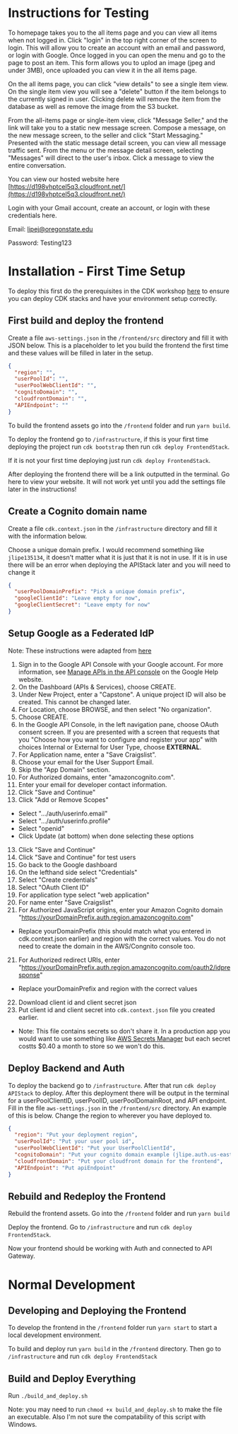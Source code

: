 # Instructions for Testing

To homepage takes you to the all items page and you can view all items when not logged in. Click "login" in the top right corner of the screen to login. This will allow you to create an account with an email and password, or login with Google. Once logged in you can open the menu and go to the page to post an item. This form allows you to uplod an image (jpeg and under 3MB), once uploaded you can view it in the all items page.

On the all items page, you can click "view details" to see a single item view. On the single item view you will see a "delete" button if the item belongs to the currently signed in user. Clicking delete will remove the item from the database as well as remove the image from the S3 bucket.

From the all-items page or single-item view, click "Message Seller," and the link will take you to a static new message screen. Compose a message, on the new message screen, to the seller and click "Start Messaging." Presented with the static message detail screen, you can view all message traffic sent. From the menu or the message detail screen, selecting "Messages" will direct to the user's inbox. Click a message to view the entire conversation.  

You can view our hosted website here [https://d198vhptcel5q3.cloudfront.net/](https://d198vhptcel5q3.cloudfront.net/)

Login with your Gmail account, create an account, or login with these credentials here.

Email: lipej@oregonstate.edu

Password: Testing123

# Installation - First Time Setup

To deploy this first do the prerequisites in the CDK workshop [here](https://cdkworkshop.com/) to ensure you can deploy CDK stacks and have your environment setup correctly.

## First build and deploy the frontend

Create a file `aws-settings.json` in the `/frontend/src` directory and fill it with JSON below. This is a placeholder to let you build the frontend the first time and these values will be filled in later in the setup.

```json
{
  "region": "",
  "userPoolId": "",
  "userPoolWebClientId": "",
  "cognitoDomain": "",
  "cloudfrontDomain": "",
  "APIEndpoint": ""
}
```

To build the frontend assets go into the `/frontend` folder and run `yarn build`.

To deploy the frontend go to `/infrastructure`, if this is your first time deploying the project run `cdk bootstrap` then run `cdk deploy FrontendStack`.

If it is not your first time deploying just run `cdk deploy FrontendStack`.

After deploying the frontend there will be a link outputted in the terminal. Go here to view your website. It will not work yet until you add the settings file later in the instructions!

## Create a Cognito domain name

Create a file `cdk.context.json` in the `/infrastructure` directory and fill it with the information below.

Choose a unique domain prefix. I would recommend something like `jlipe135134`, it doesn't matter what it is just that it is not in use. If it is in use there will be an error when deploying the APIStack later and you will need to change it

```json
{
  "userPoolDomainPrefix": "Pick a unique domain prefix",
  "googleClientId": "Leave empty for now",
  "googleClientSecret": "Leave empty for now"
}
```

## Setup Google as a Federated IdP

Note: These instructions were adapted from [here](https://aws.amazon.com/premiumsupport/knowledge-center/cognito-google-social-identity-provider/)

1. Sign in to the Google API Console with your Google account. For more information, see [Manage APIs in the API console](https://support.google.com/googleapi/answer/7037264) on the Google Help website.
2. On the Dashboard (APIs & Services), choose CREATE.
3. Under New Project, enter a "Capstone". A unique project ID will also be created. This cannot be changed later.
4. For Location, choose BROWSE, and then select "No organization".
5. Choose CREATE.
6. In the Google API Console, in the left navigation pane, choose OAuth consent screen. If you are presented with a screen that requests that you "Choose how you want to configure and register your app" with choices Internal or External for User Type, choose **EXTERNAL**.
7. For Application name, enter a "Save Craigslist".
8. Choose your email for the User Support Email.
9. Skip the "App Domain" section.
10. For Authorized domains, enter "amazoncognito.com".
11. Enter your email for developer contact information.
12. Click "Save and Continue"
13. Click "Add or Remove Scopes"

- Select ".../auth/userinfo.email"
- Select ".../auth/userinfo.profile"
- Select "openid"
- Click Update (at bottom) when done selecting these options

13. Click "Save and Continue"
14. Click "Save and Continue" for test users
15. Go back to the Google dashboard
16. On the lefthand side select "Credentials"
17. Select "Create credentials"
18. Select "OAuth Client ID"
19. For application type select "web application"
20. For name enter "Save Craigslist"
21. For Authorized JavaScript origins, enter your Amazon Cognito domain "https://yourDomainPrefix.auth.region.amazoncognito.com"

- Replace yourDomainPrefix (this should match what you entered in cdk.context.json earlier) and region with the correct values. You do not need to create the domain in the AWS/Congnito console too.

21. For Authorized redirect URIs, enter "https://yourDomainPrefix.auth.region.amazoncognito.com/oauth2/idpresponse"

- Replace yourDomainPrefix and region with the correct values

22. Download client id and client secret json
23. Put client id and client secret into `cdk.context.json` file you created earlier.

- Note: This file contains secrets so don't share it. In a production app you would want to use something like [AWS Secrets Manager](https://aws.amazon.com/secrets-manager/) but each secret costts $0.40 a month to store so we won't do this.

## Deploy Backend and Auth

To deploy the backend go to `/infrastructure`. After that run `cdk deploy APIStack` to deploy. After this deployment there will be output in the terminal for a userPoolClientID, userPoolID, userPoolDomainRoot, and API endpoint. Fill in the file `aws-settings.json` in the `/frontend/src` directory. An example of this is below. Change the region to wherever you have deployed to.

```json
{
  "region": "Put your deployment region",
  "userPoolId": "Put your user pool id",
  "userPoolWebClientId": "Put your UserPoolClientId",
  "cognitoDomain": "Put your cognito domain example (jlipe.auth.us-east-1.amazoncognito.com)",
  "cloudfrontDomain": "Put your cloudfront domain for the frontend",
  "APIEndpoint": "Put apiEndpoint"
}
```

## Rebuild and Redeploy the Frontend

Rebuild the frontend assets. Go into the `/frontend` folder and run `yarn build`

Deploy the frontend. Go to `/infrastructure` and run `cdk deploy FrontendStack`.

Now your frontend should be working with Auth and connected to API Gateway.

# Normal Development

## Developing and Deploying the Frontend

To develop the frontend in the `/frontend` folder run `yarn start` to start a local development environment.

To build and deploy run `yarn build` in the `/frontend` directory. Then go to `/infrastructure` and run `cdk deploy FrontendStack`

## Build and Deploy Everything

Run `./build_and_deploy.sh`

Note: you may need to run `chmod +x build_and_deploy.sh` to make the file an executable. Also I'm not sure the compatability of this script with Windows.
